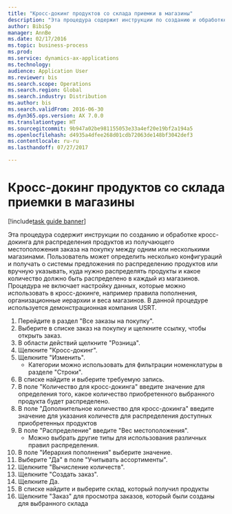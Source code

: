 ```yaml
--- 
title: "Кросс-докинг продуктов со склада приемки в магазины"
description: "Эта процедура содержит инструкции по созданию и обработке кросс-докинга для распределения продуктов из получающего местоположения заказа на покупку между одним или несколькими магазинами."
author: BibiSp
manager: AnnBe
ms.date: 02/17/2016
ms.topic: business-process
ms.prod: 
ms.service: dynamics-ax-applications
ms.technology: 
audience: Application User
ms.reviewer: bis
ms.search.scope: Operations
ms.search.region: Global
ms.search.industry: Distribution
ms.author: bis
ms.search.validFrom: 2016-06-30
ms.dyn365.ops.version: AX 7.0.0
ms.translationtype: HT
ms.sourcegitcommit: 9b947a02be981155053e33a4ef20e19bf2a194a5
ms.openlocfilehash: d4935a4dfee268d01cdb72063de148bf3042def3
ms.contentlocale: ru-ru
ms.lasthandoff: 07/27/2017

---
```

# <a name="cross-dock-products-from-receiving-warehouse-to-stores"></a>Кросс-докинг продуктов со склада приемки в магазины

[!include[task guide banner](../../includes/task-guide-banner.md)]

Эта процедура содержит инструкции по созданию и обработке кросс-докинга для распределения продуктов из получающего местоположения заказа на покупку между одним или несколькими магазинами. Пользователь может определить несколько конфигураций и получать о системы предложения по распределению продуктов или вручную указывать, куда нужно распределять продукты и какое количество должно быть распределено в каждый из магазинов. Процедура не включает настройку данных, которые можно использовать в кросс-докинге, например правила пополнения, организационные иерархии и веса магазинов. В данной процедуре используется демонстрационная компания USRT.

1. Перейдите в раздел "Все заказы на покупку".
2. Выберите в списке заказ на покупку и щелкните ссылку, чтобы открыть заказ.
3. В области действий щелкните "Розница".
4. Щелкните "Кросс-докинг".
5. Щелкните "Изменить".
    * Категории можно использовать для фильтрации номенклатуры в разделе "Строки".  
6. В списке найдите и выберите требуемую запись.
7. В поле "Количество для кросс-докинга" введите значение для определения того, какое количество приобретенного выбранного продукта будет распределено.
8. В поле "Дополнительное количество для кросс-докинга" введите значение для указания количеств для распределения доступных приобретенных продуктов
9. В поле "Распределение" введите "Вес местоположения".
    * Можно выбрать другие типы для использования различных правил распределения.  
10. В поле "Иерархия пополнения" выберите значение.
11. Выберите "Да" в поле "Учитывать ассортименты".
12. Щелкните "Вычисление количеств".
13. Щелкните "Создать заказ".
14. Щелкните Да.
15. В списке найдите и выберите склад, который получил продукты
16. Щелкните "Заказ" для просмотра заказов, который были созданы для выбранного склада


